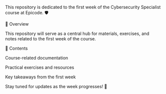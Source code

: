 This repository is dedicated to the first week of the Cybersecurity Specialist course at Epicode. 🛡️

📌 Overview

This repository will serve as a central hub for materials, exercises, and notes related to the first week of the course.

📂 Contents

Course-related documentation

Practical exercises and resources

Key takeaways from the first week

Stay tuned for updates as the week progresses! 🚀
